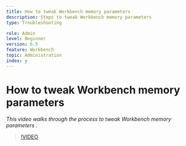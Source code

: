 ```yaml
---
title: How to tweak Workbench memory parameters
description: Steps to tweak Workbench memory parameters
type: Troubleshooting

role: Admin 
level: Beginner
version: 6.5
feature: Workbench 
topic: Administration
index: y
---
```



# How to tweak Workbench memory parameters

*This video walks through the process to tweak Workbench memory parameters .*

>[!VIDEO](https://video.tv.adobe.com/v/335509?quality=9&learn=on)
